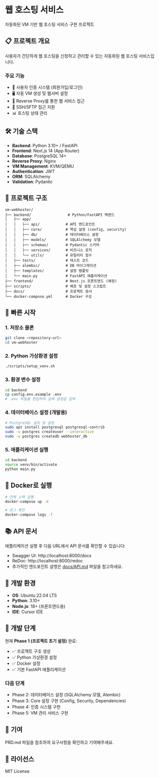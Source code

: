 # 웹 호스팅 서비스

자동화된 VM 기반 웹 호스팅 서비스 구현 프로젝트

## 📋 프로젝트 개요

사용자가 간단하게 웹 호스팅을 신청하고 관리할 수 있는 자동화된 웹 호스팅 서비스입니다.

### 주요 기능
- 🔐 사용자 인증 시스템 (회원가입/로그인)
- 🖥️ 자동 VM 생성 및 웹서버 설정
- 🔄 Reverse Proxy를 통한 웹 서비스 접근
- 🔑 SSH/SFTP 접근 지원
- 📊 호스팅 상태 관리

## 🛠️ 기술 스택

- **Backend**: Python 3.10+ / FastAPI
- **Frontend**: Next.js 14 (App Router)
- **Database**: PostgreSQL 14+
- **Reverse Proxy**: Nginx
- **VM Management**: KVM/QEMU
- **Authentication**: JWT
- **ORM**: SQLAlchemy
- **Validation**: Pydantic

## 📁 프로젝트 구조

```
vm-webhoster/
├── backend/                 # Python/FastAPI 백엔드
│   ├── app/
│   │   ├── api/            # API 엔드포인트
│   │   ├── core/           # 핵심 설정 (config, security)
│   │   ├── db/             # 데이터베이스 설정
│   │   ├── models/         # SQLAlchemy 모델
│   │   ├── schemas/        # Pydantic 스키마
│   │   ├── services/       # 비즈니스 로직
│   │   └── utils/          # 유틸리티 함수
│   ├── tests/              # 테스트 코드
│   ├── alembic/            # DB 마이그레이션
│   ├── templates/          # 설정 템플릿
│   └── main.py             # FastAPI 애플리케이션
├── frontend/               # Next.js 프론트엔드 (예정)
├── scripts/                # 배포 및 설정 스크립트
├── docs/                   # 프로젝트 문서
└── docker-compose.yml      # Docker 구성
```

## 🚀 빠른 시작

### 1. 저장소 클론
```bash
git clone <repository-url>
cd vm-webhoster
```

### 2. Python 가상환경 설정
```bash
./scripts/setup_venv.sh
```

### 3. 환경 변수 설정
```bash
cd backend
cp config.env.example .env
# .env 파일을 편집하여 실제 설정값 입력
```

### 4. 데이터베이스 설정 (개발용)
```bash
# PostgreSQL 설치 및 설정
sudo apt install postgresql postgresql-contrib
sudo -u postgres createuser --interactive
sudo -u postgres createdb webhoster_db
```

### 5. 애플리케이션 실행
```bash
cd backend
source venv/bin/activate
python main.py
```

## 🐳 Docker로 실행

```bash
# 전체 스택 실행
docker-compose up -d

# 로그 확인
docker-compose logs -f
```

## 📚 API 문서

애플리케이션 실행 후 다음 URL에서 API 문서를 확인할 수 있습니다:
- Swagger UI: http://localhost:8000/docs
- ReDoc: http://localhost:8000/redoc
- 추가적인 엔드포인트 설명은 [docs/API.md](docs/API.md) 파일을 참고하세요.

## 🔧 개발 환경

- **OS**: Ubuntu 22.04 LTS
- **Python**: 3.10+
- **Node.js**: 18+ (프론트엔드용)
- **IDE**: Cursor IDE

## 📖 개발 단계

현재 **Phase 1 (프로젝트 초기 설정)** 완료:
- ✅ 프로젝트 구조 생성
- ✅ Python 가상환경 설정
- ✅ Docker 설정
- ✅ 기본 FastAPI 애플리케이션

### 다음 단계
- Phase 2: 데이터베이스 설정 (SQLAlchemy 모델, Alembic)
- Phase 3: Core 설정 구현 (Config, Security, Dependencies)
- Phase 4: 인증 시스템 구현
- Phase 5: VM 관리 서비스 구현

## 🤝 기여

PRD.md 파일을 참조하여 요구사항을 확인하고 기여해주세요.

## 📄 라이선스

MIT License
